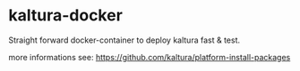 # kaltura-docker

Straight forward docker-container to deploy kaltura fast & test.

more informations see: 
https://github.com/kaltura/platform-install-packages






